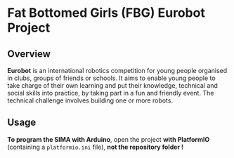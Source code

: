 # Fat Bottomed Girls (FBG) Eurobot Project

## Overview

**Eurobot** is an international robotics competition for young people organised in clubs, groups of friends or schools.
It aims to enable young people to take charge of their own learning and put their knowledge, technical and social skills into practice, by taking part in a fun and friendly event.
The technical challenge involves building one or more robots.

## Usage

**To program the SIMA with Arduino**, open the project **with PlatformIO** (containing a `platformio.ini` file), **not the repository folder !**
